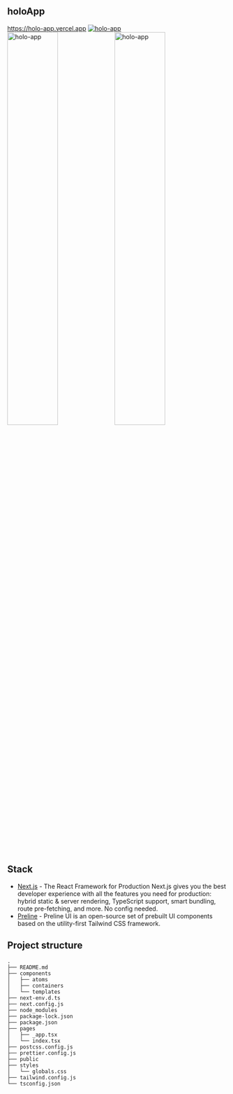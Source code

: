 ## holoApp


https://holo-app.vercel.app
<a href="https://holo-app.vercel.app" target="_blank" rel=”noopener”><img src="https://user-images.githubusercontent.com/96198088/210595471-b0cb5a9f-8ee6-410b-b19b-ff0cad1d04f7.png" alt="holo-app" /></a>
<a href="https://holo-app.vercel.app" target="_blank" rel=”noopener”><img src="https://user-images.githubusercontent.com/96198088/210602459-7add46a0-5552-4212-9aee-61b34b0e655e.PNG" alt="holo-app" width="48%" /></a>
<a href="https://holo-app.vercel.app" target="_blank" rel=”noopener”><img src="https://user-images.githubusercontent.com/96198088/210601128-d9eb4124-0ddf-475c-b666-37d209354ae0.png" alt="holo-app" width="48%" /></a>




## Stack
- [Next.js](https://nextjs.org/) - The React Framework for Production Next.js gives you the best developer experience with all the features you need for production: hybrid static & server rendering, TypeScript support, smart bundling, route pre-fetching, and more. No config needed.
- [Preline](https://preline.co/) - Preline UI is an open-source set of prebuilt UI components based on the utility-first Tailwind CSS framework.
 
## Project structure
```
.
├── README.md
├── components
│   ├── atoms
│   ├── containers
│   └── templates
├── next-env.d.ts
├── next.config.js
├── node_modules
├── package-lock.json
├── package.json
├── pages
│   ├── _app.tsx
│   └── index.tsx
├── postcss.config.js
├── prettier.config.js
├── public
├── styles
│   └── globals.css
├── tailwind.config.js
└── tsconfig.json
```
